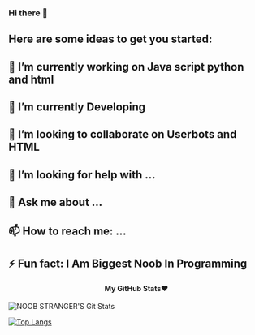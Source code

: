 ### Hi there 👋



## Here are some ideas to get you started:
## 🔭 I’m currently working on Java script python and html
## 🌱 I’m currently Developing
## 👯 I’m looking to collaborate on Userbots and HTML
## 🤔 I’m looking for help with ...
## 💬 Ask me about ...
## 📫 How to reach me: ...
## ⚡ Fun fact: I Am Biggest Noob In Programming



<h4 align="center"><b>My GitHub Stats❤️</b></h4>

![NOOB STRANGER'S Git Stats](https://github-readme-stats.vercel.app/api?username=Noob-Stranger&include_all_commits=true&count_private=true&theme=dark)

[![Top Langs](https://github-readme-stats.vercel.app/api/top-langs/?username=Noob-Stranger&layout=compact&theme=radical)](https://github.com/Noob-Stranger)
